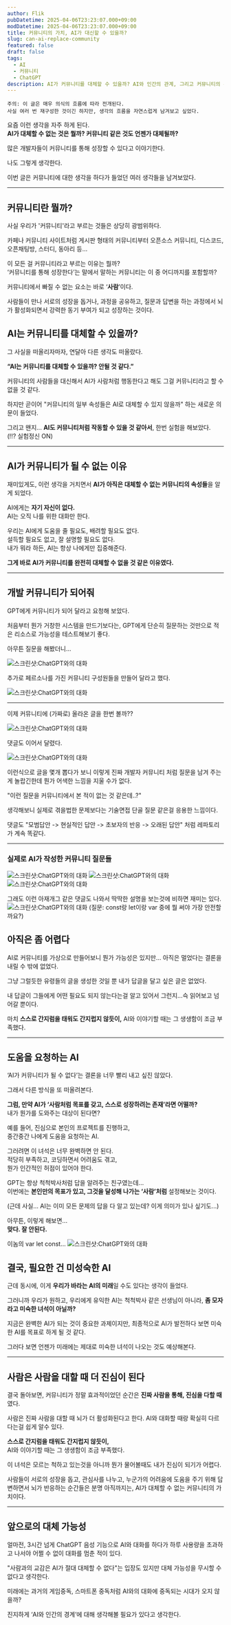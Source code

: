 ```yaml
---
author: Flik
pubDatetime: 2025-04-06T23:23:07.000+09:00
modDatetime: 2025-04-06T23:23:07.000+09:00
title: 커뮤니티의 가치, AI가 대신할 수 있을까?
slug: can-ai-replace-community
featured: false
draft: false
tags:
  - AI
  - 커뮤니티
  - ChatGPT
description: AI가 커뮤니티를 대체할 수 있을까? AI와 인간의 관계, 그리고 커뮤니티의 본질적인 가치에 대한 생각과 AI를 활용한 실험을 의식의 흐름에 따라 전개해 봅니다.
---
```


```
주의: 이 글은 매우 의식의 흐름에 따라 전개된다.
사실 여러 번 재구성한 것이긴 하지만, 생각의 흐름을 자연스럽게 남겨보고 싶었다.
```

요즘 이런 생각을 자주 하게 된다.  
**AI가 대체할 수 없는 것은 뭘까? 커뮤니티 같은 것도 언젠가 대체될까?**

많은 개발자들이 커뮤니티를 통해 성장할 수 있다고 이야기한다.

나도 그렇게 생각한다.

이번 글은 커뮤니티에 대한 생각을 하다가 들었던 여러 생각들을 남겨보았다.

---

## 커뮤니티란 뭘까?

사실 우리가 '커뮤니티'라고 부르는 것들은 상당히 광범위하다.

카페나 커뮤니티 사이트처럼 게시판 형태의 커뮤니티부터 오픈소스 커뮤니티, 디스코드, 오픈채팅방, 스터디, 동아리 등…

이 모든 걸 커뮤니티라고 부르는 이유는 뭘까?  
‘커뮤니티를 통해 성장한다’는 말에서 말하는 커뮤니티는 이 중 어디까지를 포함할까?

커뮤니티에서 빠질 수 없는 요소는 바로 ‘**사람**’이다.

사람들이 만나 서로의 성장을 돕거나, 과정을 공유하고, 질문과 답변을 하는 과정에서
뇌가 활성화되면서 강력한 동기 부여가 되고 성장하는 것이다.

## AI는 커뮤니티를 대체할 수 있을까?

그 사실을 떠올리자마자, 연달아 다른 생각도 떠올랐다.

**“AI는 커뮤니티를 대체할 수 있을까? 안될 것 같다.”**

커뮤니티의 사람들을 대신해서 AI가 사람처럼 행동한다고 해도 그걸 커뮤니티라고 할 수 없을 것 같다.

하지만 곧이어 "커뮤니티의 일부 속성들은 AI로 대체할 수 있지 않을까" 하는 새로운 의문이 들었다.

그리고 왠지... **AI도 커뮤니티처럼 작동할 수 있을 것 같아서**, 한번 실험을 해보았다.  
(!!? 실험정신 ON)

---

## AI가 커뮤니티가 될 수 없는 이유

재미있게도, 이런 생각을 거치면서 **AI가 아직은 대체할 수 없는 커뮤니티의 속성들**을 알게 되었다.

AI에게는 **자기 자신이 없다.**  
AI는 오직 나를 위한 대화만 한다.

우리는 AI에게 도움을 줄 필요도, 배려할 필요도 없다.  
설득할 필요도 없고, 잘 설명할 필요도 없다.  
내가 뭐라 하든, AI는 항상 나에게만 집중해준다.

**그게 바로 AI가 커뮤니티를 완전히 대체할 수 없을 것 같은 이유였다.**

---

## 개발 커뮤니티가 되어줘

GPT에게 커뮤니티가 되어 달라고 요청해 보았다.

처음부터 뭔가 거창한 시스템을 만드기보다는, GPT에게 단순히 질문하는 것만으로 적은 리소스로 가능성을 테스트해보기 좋다.

아무튼 질문을 해봤더니...

![스크린샷:ChatGPT와의 대화](20250406220608.webp)

추가로 페르소나를 가진 커뮤니티 구성원들을 만들어 달라고 했다.

![스크린샷:ChatGPT와의 대화](20250406221916.webp)

---

이제 커뮤니티에 (가짜로) 올라온 글을 한번 볼까??

![스크린샷:ChatGPT와의 대화](20250406222632.webp)

댓글도 이어서 달렸다.

![스크린샷:ChatGPT와의 대화](20250406222712.webp)

이런식으로 글을 몇개 뽑다가 보니 이렇게 진짜 개발자 커뮤니티 처럼 질문을 남겨 주는 게 놀랍긴한데 뭔가 어색한 느낌을 지울 수가 없다.

"이런 질문을 커뮤니티에서 본 적이 없는 것 같은데..?"

생각해보니 실제로 겪을법한 문제보다는 기술면접 단골 질문 같은걸 응용한 느낌이다.

댓글도 "모범답안 -> 현실적인 답안 -> 초보자의 반응 -> 오래된 답안" 처럼 레파토리가 계속 똑같다.

---

### 실제로 AI가 작성한 커뮤니티 질문들

![스크린샷:ChatGPT와의 대화](20250406224808.webp)
![스크린샷:ChatGPT와의 대화](20250406223051.webp)
![스크린샷:ChatGPT와의 대화](20250406222956.webp)

그래도 이런 아재개그 같은 댓글도 나와서 딱딱한 설명을 보는것에 비하면 재미는 있다.
![스크린샷:ChatGPT와의 대화](20250406223152.webp)
(질문: const랑 let이랑 var 중에 뭘 써야 가장 안전할까요?)

## 아직은 좀 어렵다

AI로 커뮤니티를 가상으로 만들어보니 뭔가 가능성은 있지만... 아직은 멀었다는 결론을 내릴 수 밖에 없었다.

그냥 그럴듯한 유령들의 글을 생성한 것일 뿐 내가 답글을 달고 싶은 글은 없었다.

내 답글이 그들에게 어떤 필요도 되지 않는다는걸 알고 있어서 그런지...슥 읽어보고 넘어갈 뿐이다.

마치 **스스로 간지럼을 태워도 간지럽지 않듯이,** AI와 이야기할 때는 그 생생함이 조금 부족했다.

---

## 도움을 요청하는 AI

‘AI가 커뮤니티가 될 수 없다’는 결론을 너무 빨리 내고 싶진 않았다.

그래서 다른 방식을 또 떠올려본다.

**그럼, 만약 AI가 ‘사람처럼 목표를 갖고, 스스로 성장하려는 존재’라면 어떨까?**  
내가 뭔가를 도와주는 대상이 된다면?

예를 들어, 진심으로 본인의 프로젝트를 진행하고,  
중간중간 나에게 도움을 요청하는 AI.

그러려면 이 녀석은 너무 완벽하면 안 된다.  
적당히 부족하고, 코딩하면서 어려움도 겪고,  
뭔가 인간적인 허점이 있어야 한다.

GPT는 항상 척척박사처럼 답을 알려주는 친구였는데…  
이번에는 **본인만의 목표가 있고, 그것을 달성해 나가는 ‘사람’처럼** 설정해보는 것이다.

(근데 사실… AI는 이미 모든 문제의 답을 다 알고 있는데? 이게 의미가 있나 싶기도...)

아무튼, 이렇게 해보면...  
**맞다. 잘 안된다.**

이놈의 var let const...
![스크린샷:ChatGPT와의 대화](20250406225937.webp)

## 결국, 필요한 건 미성숙한 AI

근데 동시에, 이게 **우리가 바라는 AI의 미래**일 수도 있다는 생각이 들었다.

그러니까 우리가 원하고, 우리에게 유익한 AI는
척척박사 같은 선생님이 아니라, **좀 모자라고 미숙한 녀석이 아닐까?**

지금은 완벽한 AI가 되는 것이 중요한 과제이지만, 최종적으로 AI가 발전하다 보면 미숙한 AI를 목표로 하게 될 것 같다.

그러다 보면 언젠가 미래에는 제대로 미숙한 녀석이 나오는 것도 예상해본다.

---

## 사람은 사람을 대할 때 더 진심이 된다

결국 돌아보면, 커뮤니티가 정말 효과적이었던 순간은 **진짜 사람을 통해, 진심을 다할 때**였다.

사람은 진짜 사람을 대할 때 뇌가 더 활성화된다고 한다.
AI와 대화할 때랑 확실히 다르다는걸 쉽게 알수 있다.

**스스로 간지럼을 태워도 간지럽지 않듯이,**  
AI와 이야기할 때는 그 생생함이 조금 부족했다.

이 녀석은 모르는 척하고 있는것을 아니까
뭔가 물어볼때도 내가 진심이 되기가 어렵다.

사람들이 서로의 성장을 돕고, 관심사를 나누고,
누군가의 어려움에 도움을 주기 위해 답변하면서 뇌가 반응하는 순간들은
분명 아직까지는, AI가 대체할 수 없는 커뮤니티의 가치이다.

---

## 앞으로의 대체 가능성

얼마전, 3시간 넘게 ChatGPT 음성 기능으로 AI와 대화를 하다가 하루 사용량을 초과하고 나서야 어쩔 수 없이 대화를 멈춘 적이 있다.

"사람과의 교감은 AI가 절대 대체할 수 없다"는 입장도 있지만 대체 가능성을 무시할 수 없다고 생각한다.

미래에는 과거의 게임중독, 스마트폰 중독처럼 AI와의 대화에 중독되는 시대가 오지 않을까?

진지하게 ‘AI와 인간의 경계’에 대해 생각해볼 필요가 있다고 생각한다.
